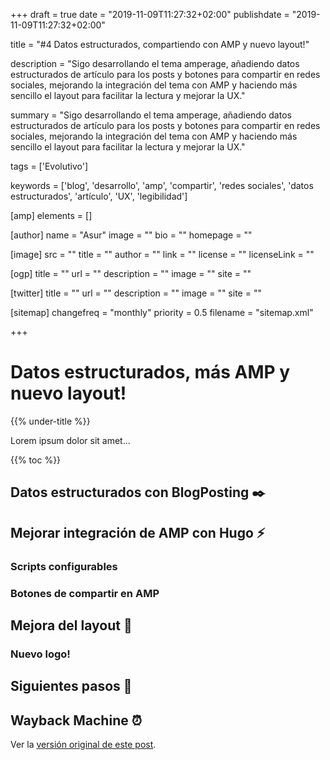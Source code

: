 +++
draft = true
date = "2019-11-09T11:27:32+02:00"
publishdate = "2019-11-09T11:27:32+02:00"

title = "#4 Datos estructurados, compartiendo con AMP y nuevo layout!"

description = "Sigo desarrollando el tema amperage, añadiendo datos estructurados de artículo para los posts y botones para compartir en redes sociales, mejorando la integración del tema con AMP y haciendo más sencillo el layout para facilitar la lectura y mejorar la UX."

summary = "Sigo desarrollando el tema amperage, añadiendo datos estructurados de artículo para los posts y botones para compartir en redes sociales, mejorando la integración del tema con AMP y haciendo más sencillo el layout para facilitar la lectura y mejorar la UX."

tags = ['Evolutivo']

keywords = ['blog', 'desarrollo', 'amp', 'compartir', 'redes sociales', 'datos estructurados', 'artículo', 'UX', 'legibilidad']

[amp]
    elements = []

[author]
    name = "Asur"
    image = ""
    bio = ""
    homepage = ""

[image]
    src = ""
    title = ""
    author = ""
    link = ""
    license = ""
    licenseLink = ""

[ogp]
    title = ""
    url = ""
    description = ""
    image = ""
    site = ""

[twitter]
    title = ""
    url = ""
    description = ""
    image = ""
    site = ""

[sitemap]
  changefreq = "monthly"
  priority = 0.5
  filename = "sitemap.xml"

+++

# Datos estructurados, más AMP y nuevo layout!

{{% under-title %}}

Lorem ipsum dolor sit amet...

{{% toc %}}

## Datos estructurados con BlogPosting ✒️

## Mejorar integración de AMP con Hugo ⚡

### Scripts configurables

### Botones de compartir en AMP

## Mejora del layout 🧩

### Nuevo logo!

## Siguientes pasos 👣

## Wayback Machine ⏰

Ver la [versión original de este post](# "Versión original del post").